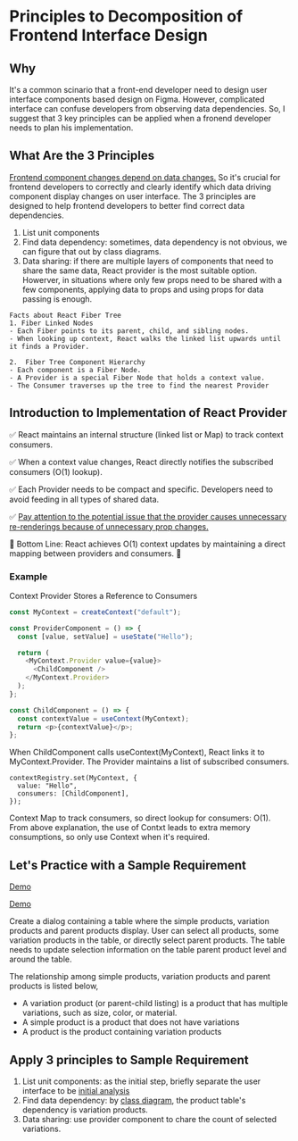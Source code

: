 # Principles to Decomposition of Frontend Interface Design
## Why
It's a common scinario that a front-end developer need to design user interface components based design on Figma. However, complicated interface can confuse developers from observing data dependencies. So, I suggest that 3 key principles can be applied when a fronend developer needs to plan his implementation.

## What Are the 3 Principles
[Frontend component changes depend on data changes.](https://dev.to/basal/data-oriented-frontend-development-1mk3) So it's crucial for frontend developers to correctly and clearly identify which data driving component display changes on user interface. The 3 principles are designed to help frontend developers to better find correct data dependencies.
1. List unit components
2. Find data dependency: sometimes, data dependency is not obvious, we can figure that out by class diagrams.
3. Data sharing: if there are multiple layers of components that need to share the same data, React provider is the most suitable option. Howerver, in situations where only few props need to be shared with a few components, applying data to props and using props for data passing is enough.

```
Facts about React Fiber Tree
1. Fiber Linked Nodes
- Each Fiber points to its parent, child, and sibling nodes.
- When looking up context, React walks the linked list upwards until it finds a Provider.

2.  Fiber Tree Component Hierarchy
- Each component is a Fiber Node.
- A Provider is a special Fiber Node that holds a context value.
- The Consumer traverses up the tree to find the nearest Provider

```


## Introduction to Implementation of React Provider
✅ React maintains an internal structure (linked list or Map) to track context consumers.

✅ When a context value changes, React directly notifies the subscribed consumers (O(1) lookup).

✅ Each Provider needs to be compact and specific. Developers need to avoid feeding in all types of shared data.

✅ [Pay attention to the potential issue that the provider causes unnecessary re-renderings because of unnecessary prop changes.](https://medium.com/@yufangSaid/4-principles-that-decreases-re-rendering-counts-of-react-components-7fcb0df77c99)

🎯 Bottom Line: React achieves O(1) context updates by maintaining a direct mapping between providers and consumers. 🚀

### Example
Context Provider Stores a Reference to Consumers
```typescript
const MyContext = createContext("default");

const ProviderComponent = () => {
  const [value, setValue] = useState("Hello");

  return (
    <MyContext.Provider value={value}>
      <ChildComponent />
    </MyContext.Provider>
  );
};

const ChildComponent = () => {
  const contextValue = useContext(MyContext);
  return <p>{contextValue}</p>;
};

```

When ChildComponent calls useContext(MyContext), React links it to MyContext.Provider.
The Provider maintains a list of subscribed consumers.

```
contextRegistry.set(MyContext, {
  value: "Hello",
  consumers: [ChildComponent],
});

```
Context Map to track consumers, so direct lookup for consumers: O(1). From above explanation, the use of Contxt leads to extra memory consumptions, so only use Context when it's required.

## Let's Practice with a Sample Requirement
[Demo](./requirementdemo.gif)

[Demo](./Product.diagram-requirement.drawio.png)

Create a dialog containing a table where the simple products, variation products and parent products display. User can select all products, some variation products in the table, or directly select parent products. The table needs to update selection information on the table parent product level and around the table.

The relationship among simple products, variation products and parent products is listed below,
- A variation product (or parent-child listing) is a product that has multiple variations, such as size, color, or material.
- A simple product is a product that does not have variations
- A product is the product containing variation products


## Apply 3 principles to Sample Requirement
1. List unit components: as the initial step, briefly separate the user interface to be [initial analysis](./Product.diagram-initialComponents.drawio.png)
2. Find data dependency: by [class diagram](./Product.diagram-Class.diagram.drawio.png), the product table's dependency is variation products.
3. Data sharing: use provider component to chare the count of selected variations.




